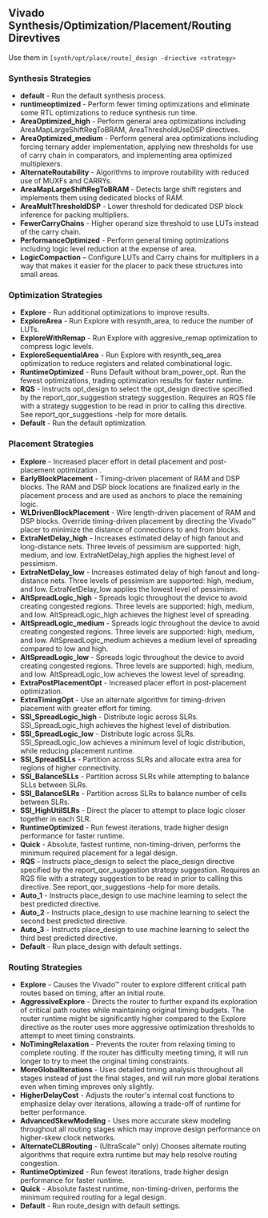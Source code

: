 ## Vivado Synthesis/Optimization/Placement/Routing Direvtives

Use them in `[synth/opt/place/route]_design -driective <strategy>`

### Synthesis Strategies
 - **default** - Run the default synthesis process.
 - **runtimeoptimized** - Perform fewer timing optimizations and eliminate some RTL optimizations to reduce synthesis run time.
 - **AreaOptimized_high** - Perform general area optimizations including AreaMapLargeShiftRegToBRAM, AreaThresholdUseDSP directives.
 - **AreaOptimized_medium** - Perform general area optimizations including forcing ternary adder implementation, applying new thresholds for use of carry chain in comparators, and implementing area optimized multiplexers.
 - **AlternateRoutability** - Algorithms to improve routability with reduced use of MUXFs and CARRYs.
 - **AreaMapLargeShiftRegToBRAM** - Detects large shift registers and implements them using dedicated blocks of RAM.
 - **AreaMultThresholdDSP** - Lower threshold for dedicated DSP block inference for packing multipliers.
 - **FewerCarryChains** - Higher operand size threshold to use LUTs instead of the carry chain.
 - **PerformanceOptimized** - Perform general timing optimizations including logic level reduction at the expense of area.
 - **LogicCompaction** – Configure LUTs and Carry chains for multipliers in a way that makes it easier for the placer to pack these structures into small areas.

### Optimization Strategies
 - **Explore** - Run additional optimizations to improve results.
 - **ExploreArea** - Run Explore with resynth_area, to reduce the number of LUTs.
 - **ExploreWithRemap** - Run Explore with aggresive_remap optimization to compress logic levels.
 - **ExploreSequentialArea** - Run Explore with resynth_seq_area optimization to reduce registers and related combinational logic.
 - **RuntimeOptimized** - Runs Default without bram_power_opt. Run the fewest optimizations, trading optimization results for faster runtime.
 - **RQS** - Instructs opt_design to select the opt_design directive specified by the report_qor_suggestion strategy suggestion. Requires an RQS file with a strategy suggestion to be read in prior to calling this directive. See report_qor_suggestions -help for more details.
 - **Default** - Run the default optimization.

### Placement Strategies
 - **Explore** - Increased placer effort in detail placement and post-placement optimization .
 - **EarlyBlockPlacement** - Timing-driven placement of RAM and DSP blocks. The RAM and DSP block locations are finalized early in the placement process and are used as anchors to place the remaining logic.
 - **WLDrivenBlockPlacement** - Wire length-driven placement of RAM and DSP blocks. Override timing-driven placement by directing the Vivado™ placer to minimize the distance of connections to and from blocks.
 - **ExtraNetDelay_high** - Increases estimated delay of high fanout and long-distance nets. Three levels of pessimism are supported: high, medium, and low. ExtraNetDelay_high applies the highest level of pessimism.
 - **ExtraNetDelay_low** - Increases estimated delay of high fanout and long-distance nets. Three levels of pessimism are supported: high, medium, and low. ExtraNetDelay_low applies the lowest level of pessimism.
 - **AltSpreadLogic_high** - Spreads logic throughout the device to avoid creating congested regions. Three levels are supported: high, medium, and low. AltSpreadLogic_high achieves the highest level of spreading.
 - **AltSpreadLogic_medium** - Spreads logic throughout the device to avoid creating congested regions. Three levels are supported: high, medium, and low. AltSpreadLogic_medium achieves a medium level of spreading compared to low and high.
 - **AltSpreadLogic_low** - Spreads logic throughout the device to avoid creating congested regions. Three levels are supported: high, medium, and low. AltSpreadLogic_low achieves the lowest level of spreading.
 - **ExtraPostPlacementOpt** - Increased placer effort in post-placement optimization.
 - **ExtraTimingOpt** - Use an alternate algorithm for timing-driven placement with greater effort for timing.
 - **SSI_SpreadLogic_high** - Distribute logic across SLRs. SSI_SpreadLogic_high achieves the highest level of distribution.
 - **SSI_SpreadLogic_low** - Distribute logic across SLRs. SSI_SpreadLogic_low achieves a minimum level of logic distribution, while reducing placement runtime.
 - **SSI_SpreadSLLs** - Partition across SLRs and allocate extra area for regions of higher connectivity.
 - **SSI_BalanceSLLs** - Partition across SLRs while attempting to balance SLLs between SLRs.
 - **SSI_BalanceSLRs** - Partition across SLRs to balance number of cells between SLRs.
 - **SSI_HighUtilSLRs** - Direct the placer to attempt to place logic closer together in each SLR.
 - **RuntimeOptimized** - Run fewest iterations, trade higher design performance for faster runtime.
 - **Quick** - Absolute, fastest runtime, non-timing-driven, performs the minimum required placement for a legal design.
 - **RQS** - Instructs place_design to select the place_design directive specified by the report_qor_suggestion strategy suggestion. Requires an RQS file with a strategy suggestion to be read in prior to calling this directive. See report_qor_suggestions -help for more details.
 - **Auto_1** - Instructs place_design to use machine learning to select the best predicted directive.
 - **Auto_2** - Instructs place_design to use machine learning to select the second best predicted directive.
 - **Auto_3** - Instructs place_design to use machine learning to select the third best predicted directive.
 - **Default** - Run place_design with default settings.

### Routing Strategies
 - **Explore** - Causes the Vivado™ router to explore different critical path routes based on timing, after an initial route.
 - **AggressiveExplore** - Directs the router to further expand its exploration of critical path routes while maintaining original timing budgets. The router runtime might be significantly higher compared to the Explore directive as the router uses more aggressive optimization thresholds to attempt to meet timing constraints.
 - **NoTimingRelaxation** - Prevents the router from relaxing timing to complete routing. If the router has difficulty meeting timing, it will run longer to try to meet the original timing constraints.
 - **MoreGlobalIterations** - Uses detailed timing analysis throughout all stages instead of just the final stages, and will run more global iterations even when timing improves only slightly.
 - **HigherDelayCost** - Adjusts the router's internal cost functions to emphasize delay over iterations, allowing a trade-off of runtime for better performance.
 - **AdvancedSkewModeling** - Uses more accurate skew modeling throughout all routing stages which may improve design performance on higher-skew clock networks.
 - **AlternateCLBRouting** - (UltraScale™ only) Chooses alternate routing algorithms that require extra runtime but may help resolve routing congestion.
 - **RuntimeOptimized** - Run fewest iterations, trade higher design performance for faster runtime.
 - **Quick** - Absolute fastest runtime, non-timing-driven, performs the minimum required routing for a legal design.
 - **Default** - Run route_design with default settings.
